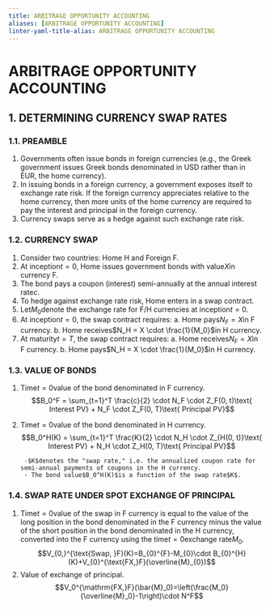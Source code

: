 ```yaml
---
title: ARBITRAGE OPPORTUNITY ACCOUNTING
aliases: [ARBITRAGE OPPORTUNITY ACCOUNTING]
linter-yaml-title-alias: ARBITRAGE OPPORTUNITY ACCOUNTING
---
```


# ARBITRAGE OPPORTUNITY ACCOUNTING
## 1. DETERMINING CURRENCY SWAP RATES

### 1.1. PREAMBLE

1. Governments often issue bonds in foreign currencies (e.g., the Greek government issues Greek bonds denominated in USD rather than in EUR, the home currency).
2. In issuing bonds in a foreign currency, a government exposes itself to exchange rate risk. If the foreign currency appreciates relative to the home currency, then more units of the home currency are required to pay the interest and principal in the foreign currency.
3. Currency swaps serve as a hedge against such exchange rate risk.

### 1.2. CURRENCY SWAP

1. Consider two countries: Home H and Foreign F.
2. At inception$t = 0$, Home issues government bonds with value$X$in currency F.
3. The bond pays a coupon (interest) semi-annually at the annual interest rate$c$.
4. To hedge against exchange rate risk, Home enters in a swap contract.
5. Let$M_0$denote the exchange rate for F/H currencies at inception$t = 0$.
6. At inception$t = 0$, the swap contract requires:
		a. Home pays$N_F = X$in F currency.
		b. Home receives$N_H = X \cdot \frac{1}{M_0}$in H currency.
7. At maturity$t = T$, the swap contract requires:
		a. Home receives$N_F = X$in F currency.
		b. Home pays$N_H = X \cdot \frac{1}{M_0}$in H currency.

### 1.3. VALUE OF BONDS

1. Time$t = 0$value of the bond denominated in F currency.$$B_0^F = \sum_{t=1}^T \frac{c}{2} \cdot N_F \cdot Z_F(0, t)\text{ Interest PV} + N_F \cdot Z_F(0, T)\text{ Principal PV}$$
2. Time$t = 0$value of the bond denominated in H currency.$$B_0^H(K) = \sum_{t=1}^T \frac{K}{2} \cdot N_H \cdot Z_{H(0, t)}\text{ Interest PV} + N_H \cdot Z_H(0, T)\text{ Principal PV}$$

		-$K$denotes the "swap rate," i.e. the annualized coupon rate for semi-annual payments of coupons in the H currency.  
		- The bond value$B_0^H(K)$is a function of the swap rate$K$.

### 1.4. SWAP RATE UNDER SPOT EXCHANGE OF PRINCIPAL

1. Time$t = 0$value of the swap in F currency is equal to the value of the long position in the bond denominated in the F currency minus the value of the short position in the bond denominated in the H currency, converted into the F currency using the time$t = 0$exchange rate$M_0$.$$V_{0,}^{\text{Swap, }F}(K)=B_{0}^{F}-M_{0}\cdot B_{0}^{H}(K)+V_{0}^{\text{FX,}F}(\overline{M}_{0})$$
2. Value of exchange of principal.$$V_0^{\mathrm{FX,}F}(\bar{M}_0)=\left(\frac{M_0}{\overline{M}_0}-1\right)\cdot N^F$$